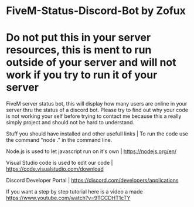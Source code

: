 # FiveM-Status-Discord-Bot by Zofux
 

# Do not put this in your server resources, this is ment to run outside of your server and will not work if you try to run it of your server

FiveM server status bot, this will display how many users are online in your server thru the status of a discord bot.
Please try to find out why your code is not working your self before trying to contact me because this a really simply project and should not be hard to understand.

Stuff you should have installed and other usefull links | To run the code use the command "node ." in the command line.

Node.js is used to let javascript run on it's own | https://nodejs.org/en/

Visual Studio code is used to edit our code | https://code.visualstudio.com/download

Discord Developer Portal | https://discord.com/developers/applications

If you want a step by step tutorial here is a video a made https://www.youtube.com/watch?v=9TCCDHT1cTY

